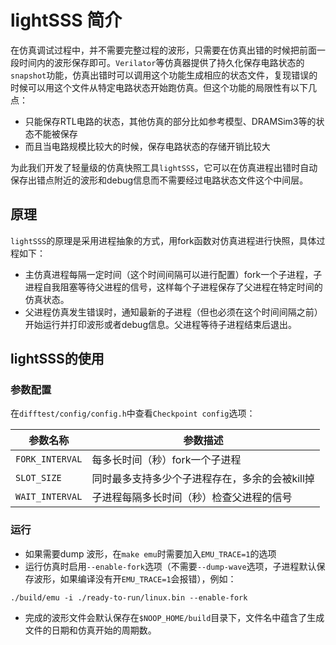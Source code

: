 # lightSSS 简介

在仿真调试过程中，并不需要完整过程的波形，只需要在仿真出错的时候把前面一段时间内的波形保存即可。`Verilator`等仿真器提供了持久化保存电路状态的`snapshot`功能，仿真出错时可以调用这个功能生成相应的状态文件，复现错误的时候可以用这个文件从特定电路状态开始跑仿真。但这个功能的局限性有以下几点：

* 只能保存RTL电路的状态，其他仿真的部分比如参考模型、DRAMSim3等的状态不能被保存
* 而且当电路规模比较大的时候，保存电路状态的存储开销比较大

为此我们开发了轻量级的仿真快照工具`lightSSS`，它可以在仿真进程出错时自动保存出错点附近的波形和debug信息而不需要经过电路状态文件这个中间层。

## 原理

`lightSSS`的原理是采用进程抽象的方式，用fork函数对仿真进程进行快照，具体过程如下：

* 主仿真进程每隔一定时间（这个时间间隔可以进行配置）fork一个子进程，子进程自我阻塞等待父进程的信号，这样每个子进程保存了父进程在特定时间的仿真状态。
* 父进程仿真发生错误时，通知最新的子进程（但也必须在这个时间间隔之前）开始运行并打印波形或者debug信息。父进程等待子进程结束后退出。

## lightSSS的使用

### 参数配置

在`difftest/config/config.h`中查看`Checkpoint config`选项：

| 参数名称                   | 参数描述                          |
| -----------               | ------------------------------------ |
| `FORK_INTERVAL`           | 每多长时间（秒）fork一个子进程  |
| `SLOT_SIZE`               | 同时最多支持多少个子进程存在，多余的会被kill掉 |
| `WAIT_INTERVAL`           | 子进程每隔多长时间（秒）检查父进程的信号 |


### 运行

* 如果需要dump 波形，在`make emu`时需要加入`EMU_TRACE=1`的选项
* 运行仿真时启用`--enable-fork`选项（不需要`--dump-wave`选项，子进程默认保存波形，如果编译没有开`EMU_TRACE=1`会报错），例如：
```
./build/emu -i ./ready-to-run/linux.bin --enable-fork
```
* 完成的波形文件会默认保存在`$NOOP_HOME/build`目录下，文件名中蕴含了生成文件的日期和仿真开始的周期数。
